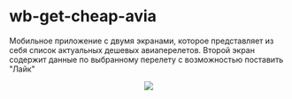 # wb-get-cheap-avia

Мобильное приложение с двумя экранами, которое представляет из себя список актуальных дешевых авиаперелетов. Второй экран содержит данные по выбранному перелету с возможностью поставить "Лайк"

<div align="center">
  <img src="https://github.com/MikhailUstyantsev/wb-get-cheap-avia/blob/main/Simulator%20Screen%20Recording%20-%20iPhone%2014%20Pro%20-%202023-09-21%20at%2020.36.39.gif"/>
</div>
